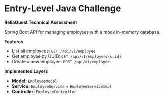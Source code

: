 # Entry-Level Java Challenge
**ReliaQuest Technical Assessment**

Spring Boot API for managing employees with a mock in-memory database.

**Features**
- List all employees: `GET /api/v1/employee`
- Get employee by UUID: `GET /api/v1/employee/{uuid}`
- Create a new employee: `POST /api/v1/employee`

**Implemented Layers**
- **Model:** `EmployeeModel`
- **Service:** `EmployeeService` + `EmployeeServiceImpl`
- **Controller:** `EmployeeController`



